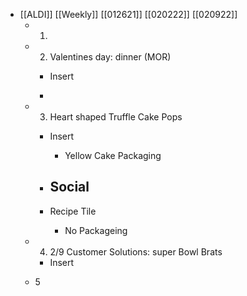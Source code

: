 - [[ALDI]] [[Weekly]] [[012621]] [[020222]] [[020922]]
	 - 1. 

	 - 2. Valentines day: dinner (MOR)
		 - Insert

		 - 

	 - 3. Heart shaped Truffle Cake Pops 
		 - Insert
			 - Yellow Cake Packaging

		 - Social
			 - 

		 - Recipe Tile
			 - No Packageing 

	 - 4.  2/9 Customer Solutions: super Bowl Brats
		 - Insert

	 - 5
